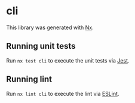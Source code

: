 # cli

This library was generated with [Nx](https://nx.dev).

## Running unit tests

Run `nx test cli` to execute the unit tests via [Jest](https://jestjs.io).

## Running lint

Run `nx lint cli` to execute the lint via [ESLint](https://eslint.org/).
